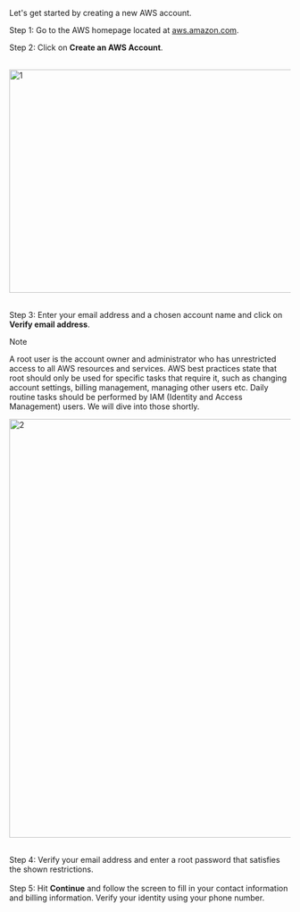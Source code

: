 Let's get started by creating a new AWS account.

Step 1: Go to the AWS homepage located at [aws.amazon.com](aws.amazon.com).

Step 2: Click on **Create an AWS Account**.

</br > <img width="750" height="400" alt="1" src="https://github.com/AhilyaK/aws-docs/assets/26397706/53906935-193e-407a-845b-71c79c801c62"></br > </br >

Step 3: Enter your email address and a chosen account name and click on **Verify email address**.

> [!NOTE]
A root user is the account owner and administrator who has unrestricted access to all AWS resources and services. AWS best practices state that root should only be used for specific tasks that require it, such as changing account settings, billing management, managing other users etc. Daily routine tasks should be performed by IAM (Identity and Access Management) users. We will dive into those shortly. 

<img width="750" alt="2" src="https://github.com/AhilyaK/aws-docs/assets/26397706/837bc37d-50a2-4f7d-be04-a81fab9c58de">
</br ></br >

Step 4: Verify your email address and enter a root password that satisfies the shown restrictions.
</br ></br >
Step 5: Hit **Continue** and follow the screen to fill in your contact information and billing information. Verify your identity using your phone number. 
</br ></br >





